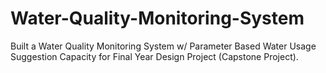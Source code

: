 # Water-Quality-Monitoring-System
Built a Water Quality Monitoring System w/ Parameter Based Water Usage Suggestion Capacity for Final Year Design Project (Capstone Project).
